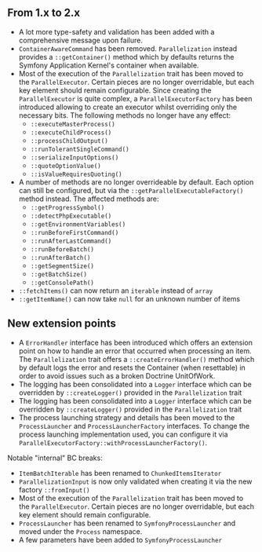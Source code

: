 ## From 1.x to 2.x

- A lot more type-safety and validation has been added with a comprehensive
  message upon failure.
- `ContainerAwareCommand` has been removed. `Parallelization` instead provides a
  `::getContainer()` method which by defaults returns the Symfony Application
  Kernel's container when available.
- Most of the execution of the `Parallelization` trait has been moved to the
  `ParallelExecutor`. Certain pieces are no longer overridable, but each key
  element should remain configurable. Since creating the `ParallelExecutor` is
  quite complex, a `ParallelExecutorFactory` has been introduced allowing to
  create an executor whilst overriding only the necessary bits. The following
  methods no longer have any effect:
    - `::executeMasterProcess()`
    - `::executeChildProcess()`
    - `::processChildOutput()`
    - `::runTolerantSingleCommand()`
    - `::serializeInputOptions()`
    - `::quoteOptionValue()`
    - `::isValueRequiresQuoting()`
- A number of methods are no longer overrideable by default. Each option can
  still be configured, but via the `::getParallelExecutableFactory()` method instead.
  The affected methods are:
    - `::getProgressSymbol()`
    - `::detectPhpExecutable()`
    - `::getEnvironmentVariables()`
    - `::runBeforeFirstCommand()`
    - `::runAfterLastCommand()`
    - `::runBeforeBatch()`
    - `::runAfterBatch()`
    - `::getSegmentSize()`
    - `::getBatchSize()`
    - `::getConsolePath()`
- `::fetchItems()` can now return an `iterable` instead of `array`
- `::getItemName()` can now take `null` for an unknown number of items


## New extension points

- A `ErrorHandler` interface has been introduced which offers an extension point
  on how to handle an error that occurred when processing an item. The
  `Parallelization` trait offers a `::createErrorHandler()` method which by default
  logs the error and resets the Container (when resettable) in order to avoid
  issues such as a broken Doctrine UnitOfWork.
- The logging has been consolidated into a `Logger` interface which can be
  overridden by `::createLogger()` provided in the `Parallelization` trait
- The logging has been consolidated into a `Logger` interface which can be
  overridden by `::createLogger()` provided in the `Parallelization` trait
- The process launching strategy and details has been moved to the `ProcessLauncher`
  and `ProcessLauncherFactory` interfaces. To change the process launching
  implementation used, you can configure it via `ParallelExecutorFactory::withProcessLauncherFactory()`.

Notable "internal" BC breaks:

- `ItemBatchIterable` has been renamed to `ChunkedItemsIterator`
- `ParallelizationInput` is now only validated when creating it via the new
  factory `::fromInput()`
- Most of the execution of the `Parallelization` trait has been moved to the
  `ParallelExecutor`. Certain pieces are no longer overridable, but each key
  element should remain configurable.
- `ProcessLauncher` has been renamed to `SymfonyProcessLauncher` and moved under
  the `Process` namespace.
- A few parameters have been added to `SymfonyProcessLauncher`

